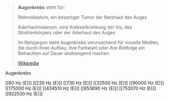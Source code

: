 > **Augenkrebs** steht für:
>
> 
>
> Retinoblastom, ein bösartiger Tumor der Netzhaut des Auges
>
> Aderhautmelanom, eine Krebserkrankung der Iris, des Strahlenkörpers oder der Aderhaut des Auges
>
> Im Netzjargon steht Augenkrebs verursachend für visuelle Medien, die durch ihren Aufbau, ihre Farbwahl oder ihre Bildfolge ein Betrachten auf Dauer anstrengend machen.
>
> [Wikipedia](https://de.wikipedia.org/wiki/Augenkrebs)

Augenkrebs

[[60 Hz (E)]]
[[230 Hz (E)]]
[[730 Hz (E)]]
[[32500 Hz (E)]]
[[90000 Hz (E)]]
[[175000 Hz (E)]]
[[434510 Hz (E)]]
[[653690 Hz (E)]]
[[753070 Hz (E)]]
[[922530 Hz (E)]]